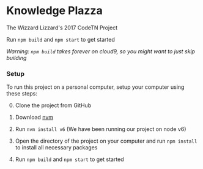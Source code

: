 # Knowledge Plazza
The Wizzard Lizzard's 2017 CodeTN Project  

Run `npm build` and `npm start` to get started

_Warning: `npm build` takes forever on cloud9, so you might want to just skip building_

### Setup
To run this project on a personal computer, setup your computer using these steps:

0. Clone the project from GitHub

1. Download [nvm](http://nvm.sh)
2. Run `nvm install v6` (We have been running our project on node v6)
3. Open the directory of the project on your computer and run `npm install` to install all necessary packages
4. Run `npm build` and `npm start` to get started
